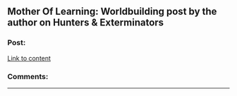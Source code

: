 ## Mother Of Learning: Worldbuilding post by the author on Hunters & Exterminators

### Post:

[Link to content](https://motheroflearninguniverse.wordpress.com/2019/08/31/hunters-exterminators/)

### Comments:

---

